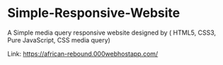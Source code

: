 # Simple-Responsive-Website

A Simple media query responsive website designed by ( HTML5, CSS3, Pure JavaScript, CSS media query)

Link: https://african-rebound.000webhostapp.com/
